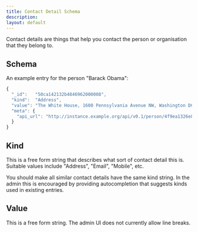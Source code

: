 ```yaml
---
title: Contact Detail Schema
description: 
layout: default
---
```


Contact details are things that help you contact the person or organisation that they belong to.

## Schema

An example entry for the person "Barack Obama":

``` javascript
{
  "_id":   "50ca142132b4846962000008",
  "kind":  "Address",
  "value": "The White House, 1600 Pennsylvania Avenue NW, Washington DC, 20500",
  "meta": {
    "api_url": "http://instance.example.org/api/v0.1/person/4f9ea1326e8770d854c45a20/4f9ea1326e8770d854c45a20/contact_details/50ca142132b4846962000008"
  }
}
```

## Kind

This is a free form string that describes what sort of contact detail this is. Suitable values include "Address", "Email", "Mobile", etc.

You should make all similar contact details have the same kind string. In the admin this is encouraged by providing autocompletion that suggests kinds used in  existing entries.

## Value

This is a free form string. The admin UI does not currently allow line breaks.
